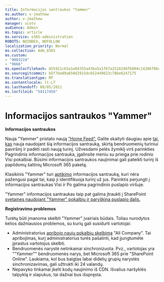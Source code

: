 ```yaml
---
title: Informacijos santraukos "Yammer"
ms.author: v-jmathew
author: v-jmathew
manager: scotv
audience: Admin
ms.topic: article
ms.service: o365-administration
ROBOTS: NOINDEX, NOFOLLOW
localization_priority: Normal
ms.collection: Adm_O365
ms.custom:
- "9003219"
- "9666"
ms.openlocfilehash: 855921cb5a1e84355a436a5a1f67a2518240fb804c14286f86e7f2fca306bb30
ms.sourcegitcommit: b5f7da89a650d2915dc652449623c78be6247175
ms.translationtype: MT
ms.contentlocale: lt-LT
ms.lasthandoff: 08/05/2021
ms.locfileid: "54117456"
---
```

# <a name="feeds-in-yammer"></a>Informacijos santraukos "Yammer"

**Informacijos santraukos**

Nauja "Yammer" pristato naują ["Home Feed".](https://support.microsoft.com/office/what-s-in-the-yammer-home-feed-8fff52dd-5b38-468c-b963-fa4c6a4f9254) Galite skaityti daugiau apie [tai, kas](https://techcommunity.microsoft.com/t5/yammer-blog/yammer-discovery-what-is-in-my-feed/ba-p/1596230) nauja naudojant šią informacijos santrauką, skirtą bendruomenių turiniui paviršinį ir padėti rasti naują turinį. Užvesdami pelės žymiklį virš parinkties Pagrindinis informacijos santrauka, įgalinsite meniu su prieiga prie rodinio Visi pokalbiai. Būsimi informacijos santraukos naujinimai gali pateikti turinį iš papildomų šaltinių Microsoft 365 paketą.

Klasikinis "Yammer" turi [aptikimo](https://support.microsoft.com/office/what-s-in-the-yammer-discovery-feed-28ba9a79-2bde-4e7c-8420-db2296c3ca49) informacijos santrauką, kuri nėra pažengusi pagal tai, kaip ji identifikuoja turinį už jus. Parinktis perjungti į informacijos santraukas Visi ir Po galima pagrindinio puslapio viršuje.

"Yammer" informacijos santraukas taip pat galima įtraukti į SharePoint [svetaines naudojant "Yammer" pokalbių ir paryškina puslapio dalis.](https://support.microsoft.com/office/use-a-yammer-web-part-in-sharepoint-online-a53cfa0c-3d09-42c8-a286-1038a81c59da)

**Registravimo problemos**

Turėtų būti įmanoma skelbti "Yammer" įvairiais būdais. Toliau nurodytos kelios dažniausios problemos, su kurių gali susidurti vartotojai:

- Administratorius [apribojo naujų pokalbių skelbimą](https://support.microsoft.com/office/restrict-all-company-posts-in-yammer-3219d2ae-db15-4c9f-9dd2-28559ae39a97) "All Company". Tai apribojimas, kurį administratorius turės pašalinti, kad įjungtumėte įprastus vartotojus skelbti.
- Bendruomenės narystė netinkamai sinchronizuota. Pvz., vartotojas yra ""Yammer"" bendruomenės narys, bet Microsoft 365 prie "SharePoint Online". Laukiama, kol bus baigtas labai didelių grupių narystės sinchronizavimas, gali užtrukti iki 24 valandų.
- Nepavyko tinkamai įkelti kodų naujinimo iš CDN. Išvalius naršyklės talpyklą ir slapukus, tai dažnai bus išspręsta.
